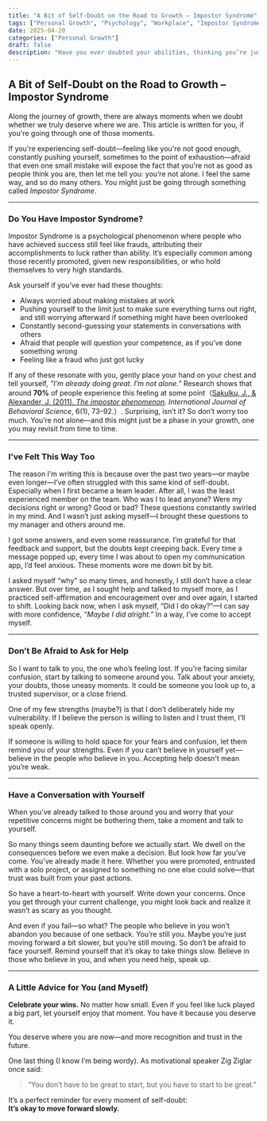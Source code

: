```yaml
---
title: "A Bit of Self-Doubt on the Road to Growth – Impostor Syndrome"
tags: ["Personal Growth", "Psychology", "Workplace", "Impostor Syndrome"]
date: 2025-04-20
categories: ["Personal Growth"]
draft: false
description: "Have you ever doubted your abilities, thinking you’re just lucky and might be exposed someday? Maybe you’re just experiencing something called Impostor Syndrome—just like I did."
---
```


## A Bit of Self-Doubt on the Road to Growth – Impostor Syndrome

Along the journey of growth, there are always moments when we doubt whether we truly deserve where we are. This article is written for you, if you're going through one of those moments.

If you're experiencing self-doubt—feeling like you're not good enough, constantly pushing yourself, sometimes to the point of exhaustion—afraid that even one small mistake will expose the fact that you're not as good as people think you are, then let me tell you: you’re not alone. I feel the same way, and so do many others. You might just be going through something called *Impostor Syndrome*.

---

### Do You Have Impostor Syndrome?

Impostor Syndrome is a psychological phenomenon where people who have achieved success still feel like frauds, attributing their accomplishments to luck rather than ability. It’s especially common among those recently promoted, given new responsibilities, or who hold themselves to very high standards.

Ask yourself if you’ve ever had these thoughts:

- Always worried about making mistakes at work  
- Pushing yourself to the limit just to make sure everything turns out right, and still worrying afterward if something might have been overlooked  
- Constantly second-guessing your statements in conversations with others  
- Afraid that people will question your competence, as if you’ve done something wrong  
- Feeling like a fraud who just got lucky  

If any of these resonate with you, gently place your hand on your chest and tell yourself, *“I’m already doing great. I’m not alone.”* Research shows that around **70%** of people experience this feeling at some point（[Sakulku, J., & Alexander, J. (2011). *The impostor phenomenon*](https://www.sciencetheearth.com/uploads/2/4/6/5/24658156/2011_sakulku_the_impostor_phenomenon.pdf). *International Journal of Behavioral Science*, 6(1), 73–92.）. Surprising, isn’t it? So don’t worry too much. You’re not alone—and this might just be a phase in your growth, one you may revisit from time to time.

---

### I've Felt This Way Too

The reason I’m writing this is because over the past two years—or maybe even longer—I’ve often struggled with this same kind of self-doubt. Especially when I first became a team leader. After all, I was the least experienced member on the team. Who was I to lead anyone? Were my decisions right or wrong? Good or bad? These questions constantly swirled in my mind. And I wasn’t just asking myself—I brought these questions to my manager and others around me.

I got some answers, and even some reassurance. I’m grateful for that feedback and support, but the doubts kept creeping back. Every time a message popped up, every time I was about to open my communication app, I’d feel anxious. These moments wore me down bit by bit.

I asked myself “why” so many times, and honestly, I still don’t have a clear answer. But over time, as I sought help and talked to myself more, as I practiced self-affirmation and encouragement over and over again, I started to shift. Looking back now, when I ask myself, “Did I do okay?”—I can say with more confidence, *“Maybe I did alright.”* In a way, I’ve come to accept myself.

---

### Don’t Be Afraid to Ask for Help

So I want to talk to you, the one who’s feeling lost. If you're facing similar confusion, start by talking to someone around you. Talk about your anxiety, your doubts, those uneasy moments. It could be someone you look up to, a trusted supervisor, or a close friend.

One of my few strengths (maybe?) is that I don’t deliberately hide my vulnerability. If I believe the person is willing to listen and I trust them, I’ll speak openly.

If someone is willing to hold space for your fears and confusion, let them remind you of your strengths. Even if you can’t believe in yourself yet—believe in the people who believe in you. Accepting help doesn’t mean you’re weak.

---

### Have a Conversation with Yourself

When you’ve already talked to those around you and worry that your repetitive concerns might be bothering them, take a moment and talk to yourself.

So many things seem daunting before we actually start. We dwell on the consequences before we even make a decision. But look how far you’ve come. You’ve already made it here. Whether you were promoted, entrusted with a solo project, or assigned to something no one else could solve—that trust was built from your past actions.

So have a heart-to-heart with yourself. Write down your concerns. Once you get through your current challenge, you might look back and realize it wasn’t as scary as you thought.

And even if you fail—so what? The people who believe in you won’t abandon you because of one setback. You’re still you. Maybe you’re just moving forward a bit slower, but you’re still moving. So don’t be afraid to face yourself. Remind yourself that it’s okay to take things slow. Believe in those who believe in you, and when you need help, speak up.

---

### A Little Advice for You (and Myself)

**Celebrate your wins.** No matter how small. Even if you feel like luck played a big part, let yourself enjoy that moment. You have it because you deserve it.

You deserve where you are now—and more recognition and trust in the future.

One last thing (I know I’m being wordy). As motivational speaker Zig Ziglar once said:

> “You don’t have to be great to start, but you have to start to be great.”

It’s a perfect reminder for every moment of self-doubt:  
**It’s okay to move forward slowly.**
